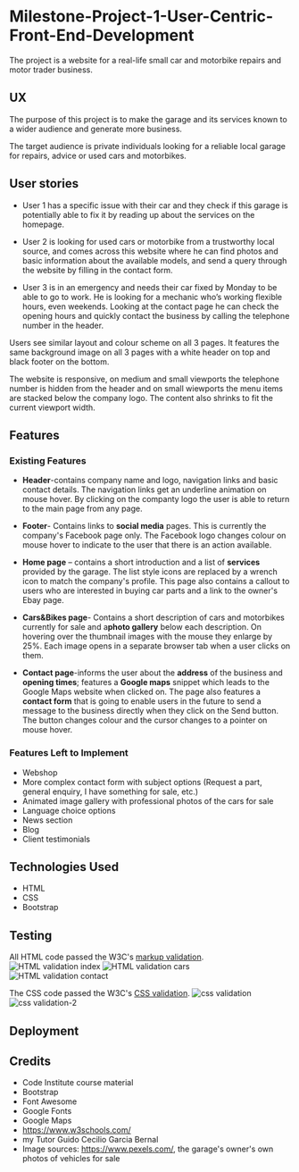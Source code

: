 # Milestone-Project-1-User-Centric-Front-End-Development

The project is a website for a real-life small car and motorbike repairs and motor trader business.

## UX

 The purpose of this project is to make the garage and its services known to a wider
audience and generate more business.

The target audience is private individuals looking for a reliable local garage for repairs, advice or used cars and motorbikes.

## User stories

* User 1 has a specific issue with their car and they check if this garage is potentially able to fix it by reading up about the services on the homepage.

* User 2 is looking for used cars or motorbike from a trustworthy local source, and comes across this website where he can find photos and basic information about the available models, and send a query through the website by filling in the contact form.

* User 3 is in an emergency and needs their car fixed by Monday to be able to go to work. He is looking for a mechanic who’s working flexible hours, even weekends. Looking at the contact page he can check the opening hours and quickly contact the business by calling the telephone number in the header.

Users see similar layout and colour scheme on all 3 pages. It features the same background image on all 3 pages with a white header on top and black footer on the bottom.  

The website is responsive, on medium and small viewports the telephone number is hidden from the header and on small wiewports the menu items are stacked below the company logo. The content also shrinks to  fit the current viewport width.


## Features

### Existing Features
* **Header**-contains company name and logo, navigation links and basic contact details. The navigation links get an underline animation on mouse hover. By clicking on the companty logo the user is able to return to the main page from any page.
 
* **Footer**- Contains links to **social media** pages. This is currently the company's Facebook page only. The Facebook logo changes colour on mouse hover to indicate to the user that there is an action available.

* **Home page** – contains a short introduction and a list of **services** provided by the garage. The list style icons are replaced by a wrench icon to match the company's profile. 
This page also contains a callout to users who are interested in buying car parts and a link to the owner's Ebay page. 

* **Cars&Bikes page**- Contains a short description of cars and motorbikes currently for sale and a**photo gallery** below each description. On hovering over the thumbnail images with the mouse they enlarge by 25%. Each image opens in a separate browser tab when a user clicks on them. 

* **Contact page**-informs the user about the **address** of the business and **opening times**; features a **Google maps** snippet which leads to the Google Maps website when clicked on. The page also features a **contact form** that is  going to enable users in the future to send a message to the business directly when they click on the Send button. The button changes colour and the cursor changes to a pointer on mouse hover.

### Features Left to Implement

* Webshop
* More complex contact form with subject options (Request a part, general
enquiry, I have something for sale, etc.) 
* Animated image gallery with professional photos of the cars for sale
* Language choice options
* News section
* Blog
* Client testimonials

## Technologies Used

* HTML
* CSS
* Bootstrap

## Testing
All HTML code passed the W3C's [markup validation](https://validator.w3.org/).
![HTML validation index](../assets/testing/htmlvalidation-indexpage.png)
![HTML validation cars](../assets/testing/htmlvalidation-carspage.png)
![HTML validation contact](../assets/testing/htmlvalidation-contactpage.png)



The CSS code passed the W3C's [CSS validation](https://jigsaw.w3.org/css-validator/).
![css validation](../assets/testing/cssvalidation.png)
![css validation-2](../assets/testing/cssvalidation-2.png)


## Deployment

## Credits

* Code Institute course material
* Bootstrap
* Font Awesome
* Google Fonts
* Google Maps
* https://www.w3schools.com/
* my Tutor Guido Cecilio Garcia Bernal
* Image sources: https://www.pexels.com/, the garage's owner's own photos of vehicles for sale
